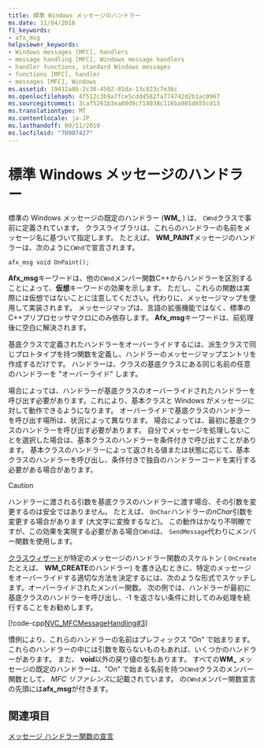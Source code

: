 ```yaml
---
title: 標準 Windows メッセージのハンドラー
ms.date: 11/04/2016
f1_keywords:
- afx_msg
helpviewer_keywords:
- Windows messages [MFC], handlers
- message handling [MFC], Windows message handlers
- handler functions, standard Windows messages
- functions [MFC], handler
- messages [MFC], Windows
ms.assetid: 19412a8b-2c38-4502-81da-13c823c7e36c
ms.openlocfilehash: 4f512c3b9a7fce5cddd582fa774742d2b1ac0967
ms.sourcegitcommit: 3caf5261b3ea80d9cf14038c116ba981d655cd13
ms.translationtype: MT
ms.contentlocale: ja-JP
ms.lasthandoff: 09/11/2019
ms.locfileid: "70907427"
---
```

# <a name="handlers-for-standard-windows-messages"></a>標準 Windows メッセージのハンドラー

標準の Windows メッセージの既定のハンドラー (**WM_** ) は、 `CWnd`クラスで事前に定義されています。 クラスライブラリは、これらのハンドラーの名前をメッセージ名に基づいて指定します。 たとえば、 **WM_PAINT**メッセージのハンドラーは、次のように`CWnd`で宣言されます。

`afx_msg void OnPaint();`

**Afx_msg**キーワードは、他の`CWnd`メンバー関数C++からハンドラーを区別することによって、**仮想**キーワードの効果を示します。 ただし、これらの関数は実際には仮想ではないことに注意してください。代わりに、メッセージマップを使用して実装されます。 メッセージマップは、言語の拡張機能ではなく、標準のC++プリプロセッサマクロにのみ依存します。 **Afx_msg**キーワードは、前処理後に空白に解決されます。

基底クラスで定義されたハンドラーをオーバーライドするには、派生クラスで同じプロトタイプを持つ関数を定義し、ハンドラーのメッセージマップエントリを作成するだけです。 ハンドラーは、クラスの基底クラスにある同じ名前の任意のハンドラーを "オーバーライド" します。

場合によっては、ハンドラーが基底クラスのオーバーライドされたハンドラーを呼び出す必要があります。これにより、基本クラスと Windows がメッセージに対して動作できるようになります。 オーバーライドで基底クラスのハンドラーを呼び出す場所は、状況によって異なります。 場合によっては、最初に基底クラスのハンドラーを呼び出す必要があります。 自分でメッセージを処理しないことを選択した場合は、基本クラスのハンドラーを条件付きで呼び出すことがあります。 基本クラスのハンドラーによって返される値または状態に応じて、基本クラスのハンドラーを呼び出し、条件付きで独自のハンドラーコードを実行する必要がある場合があります。

> [!CAUTION]
>  ハンドラーに渡される引数を基底クラスのハンドラーに渡す場合、その引数を変更するのは安全ではありません。 たとえば、 `OnChar`ハンドラーの*nChar*引数を変更する場合があります (大文字に変換するなど)。 この動作はかなり不明瞭ですが、この効果を実現する必要がある場合`CWnd`は、 `SendMessage`代わりにメンバー関数を使用します。

[クラスウィザード](reference/mfc-class-wizard.md)が特定のメッセージのハンドラー関数のスケルトン ( `OnCreate`たとえば、 **WM_CREATE**のハンドラー) を書き込むときに、特定のメッセージをオーバーライドする適切な方法を決定するには、次のような形式でスケッチします。オーバーライドされたメンバー関数。 次の例では、ハンドラーが最初に基底クラスのハンドラーを呼び出し、-1 を返さない条件に対してのみ処理を続行することをお勧めします。

[!code-cpp[NVC_MFCMessageHandling#3](../mfc/codesnippet/cpp/handlers-for-standard-windows-messages_1.cpp)]

慣例により、これらのハンドラーの名前はプレフィックス "On" で始まります。 これらのハンドラーの中には引数を取らないものもあれば、いくつかのハンドラーがあります。 また、 **void**以外の戻り値の型もあります。 すべての**WM_** メッセージの既定のハンドラーは、"On" で始まる名前を持つ`CWnd`クラスのメンバー関数として、 *MFC リファレンス*に記載されています。 の`CWnd`メンバー関数宣言の先頭には**afx_msg**が付きます。

## <a name="see-also"></a>関連項目

[メッセージ ハンドラー関数の宣言](../mfc/declaring-message-handler-functions.md)
